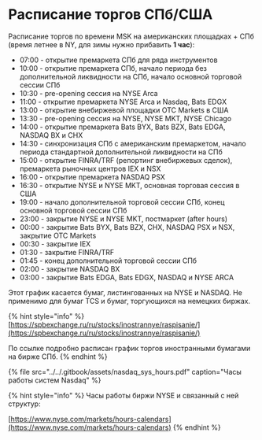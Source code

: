 # Расписание торгов СПб/США

Расписание торгов по времени MSK на американских площадках + СПб \(время летнее в NY, для зимы нужно прибавить **1 час**\):

* 07:00 - открытие премаркета СПб для ряда инструментов
* 10:00 - открытие премаркета СПб, начало периода без дополнительной ликвидности на СПб, начало основной торговой сессии СПб
* 10:30 - pre-opening сессия на NYSE Arca
* 11:00 - открытие премаркета NYSE Arca и Nasdaq, Bats EDGX
* 13:00 - открытие внебиржевой площадки OTC Markets в США
* 13:30 - pre-opening сессия на NYSE, NYSE MKT, NYSE Chicago
* 14:00 - открытие премаркета Bats BYX, Bats BZX, Bats EDGA, NASDAQ BX и CHX
* 14:30 - синхронизация СПб с американским премаркетом, начало периода стандартной дополнительной ликвидности на СПб
* 15:00 - открытие FINRA/TRF \(репортинг внебиржевых сделок\), премаркета рыночных центров IEX и NSX
* 16:00 - открытие премаркета NASDAQ PSX
* 16:30 - открытие NYSE и NYSE MKT, основная торговая сессия в США
* 19:00 - начало дополнительной торговой сессии СПб, конец основной торговой сессии СПб
* 23:00 - закрытие NYSE и NYSE MKT, постмаркет \(after hours\)
* 00:00 - закрытие Bats BYX, Bats BZX, CHX, NASDAQ PSX и NSX, закрытие OTC Markets
* 00:30 - закрытие IEX
* 01:30 - закрытие FINRA/TRF
* 01:45 - конец дополнительной торговой сессии СПб
* 02:00 - закрытие NASDAQ BX
* 03:00 - закрытие Bats EDGA, Bats EDGX, NASDAQ и NYSE ARCA

Этот график касается бумаг, листингованных на NYSE и NASDAQ. Не применимо для бумаг TCS и бумаг, торгующихся на немецких биржах.

{% hint style="info" %}
[https://spbexchange.ru/ru/stocks/inostrannye/raspisanie/](https://spbexchange.ru/ru/stocks/inostrannye/raspisanie/)

По ссылке подробно расписан график торгов иностранными бумагами на бирже СПб.
{% endhint %}

{% file src="../../.gitbook/assets/nasdaq\_sys\_hours.pdf" caption="Часы работы систем Nasdaq" %}

{% hint style="info" %}
Часы работы биржи NYSE и связанный с ней структур:

[https://www.nyse.com/markets/hours-calendars](https://www.nyse.com/markets/hours-calendars)
{% endhint %}

